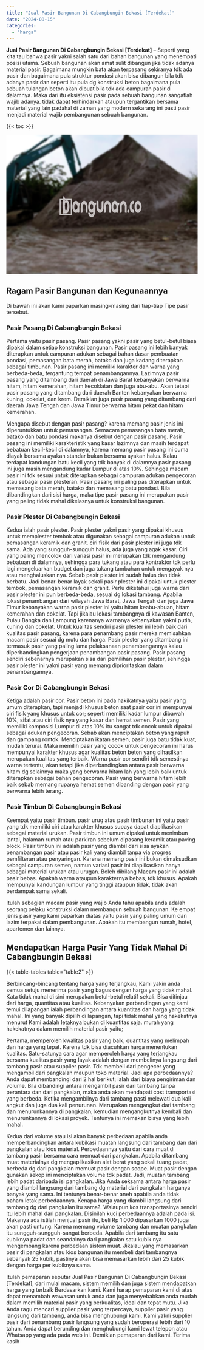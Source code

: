 ```yaml
---
title: "Jual Pasir Bangunan Di Cabangbungin Bekasi [Terdekat]"
date: "2024-08-15"
categories: 
  - "harga"
---
```


**Jual Pasir Bangunan Di Cabangbungin Bekasi \[Terdekat\]** – Seperti yang kita tau bahwa pasir yakni salah satu dari bahan bangunan yang menempati posisi utama. Sebuah bangunan akan amat sulit dibangun jika tidak adanya material pasir. Bagaimana mungkin bata akan terpasang sekiranya tdk ada pasir dan bagaimana pula struktur pondasi akan bisa dibangun bila tdk adanya pasir dan seperti itu pula dg konstruksi beton bagaimana pula sebuah tulangan beton akan dibuat bila tdk ada campuran pasir di dalamnya. Maka dari itu eksistensi pasir pada sebuah bangunan sangatlah wajib adanya. tidak dapat terhindarkan ataupun tergantikan bersama material yang lain padahal di zaman yang modern sekarang ini pasti pasir menjadi material wajib pembangunan sebuah bangunan.

{{< toc >}}

![Jual Pasir Bangunan Di Cabangbungin Bekasi [Terdekat]](/images/jual-pasir-bangunan-29.png)

## Ragam Pasir Bangunan dan Kegunaannya

Di bawah ini akan kami paparkan masing-masing dari tiap-tiap Tipe pasir tersebut.

### Pasir Pasang Di Cabangbungin Bekasi

Pertama yaitu pasir pasang. Pasir pasang yakni pasir yang betul-betul biasa dipakai dalam setiap konstruksi bangunan. Pasir pasang ini lebih banyak diterapkan untuk campuran adukan sebagai bahan dasar pembuatan pondasi, pemasangan bata merah, batako dan juga kadang diterapkan sebagai timbunan. Pasir pasang ini memiliki karakter dan warna yang berbeda-beda, tergantung tempat penambangannya. Lazimnya pasir pasang yang ditambang dari daerah di Jawa Barat kebanyakan berwarna hitam, hitam kemerahan, hitam kecoklatan dan juga abu-abu. Akan tetapi pasir pasang yang ditambang dari daerah Banten kebanyakan berwarna kuning, cokelat, dan krem. Demikian juga pasir pasang yang ditambang dari daerah Jawa Tengah dan Jawa Timur berwarna hitam pekat dan hitam kemerahan.

Mengapa disebut dengan pasir pasang? karena memang pasir jenis ini diperuntukkan untuk pemasangan. Semacam pemasangan bata merah, batako dan batu pondasi makanya disebut dengan pasir pasang. Pasir pasang ini memiliki karakteristik yang kasar lazimnya dan masih terdapat bebatuan kecil-kecil di dalamnya, karena memang pasir pasang ini cuma diayak bersama ayakan standar bukan bersama ayakan halus. Kalau terdapat kandungan batu kecil yang tdk banyak di dalamnya pasir pasang ini juga masih mengandung kadar Lumpur di atas 10%. Sehingga macam pasir ini tdk sesuai untuk diterapkan sebagai campuran adukan pengecoran atau sebagai pasir plesteran. Pasir pasang ini paling pas diterapkan untuk memasang bata merah, batako dan memasang batu pondasi. Bila dibandingkan dari sisi harga, maka tipe pasir pasang ini merupakan pasir yang paling tidak mahal dikelasnya untuk konstruksi bangunan.

### Pasir Plester Di Cabangbungin Bekasi

Kedua ialah pasir plester. Pasir plester yakni pasir yang dipakai khusus untuk memplester tembok atau digunakan sebagai campuran adukan untuk pemasangan keramik dan granit. ciri fisik dari pasir plester ini juga tdk sama. Ada yang sungguh-sungguh halus, ada juga yang agak kasar. Ciri yang paling mencolok dari variasi pasir ini merupakan tdk mengandung bebatuan di dalamnya, sehingga para tukang atau para kontraktor tdk perlu lagi mengeluarkan budget dan juga tukang tambahan untuk mengayak nya atau menghaluskan nya. Sebab pasir plester ini sudah halus dan tidak berbatu. Jadi benar-benar layak sekali pasir plester ini dipakai untuk plester tembok, pemasangan keramik dan granit. Perlu diketahui juga warna dari pasir plester ini pun berbeda-beda, sesuai dg lokasi tambang. Apabila lokasi penambangan dari wilayah Jawa Barat, Jawa Tengah dan juga Jawa Timur kebanyakan warna pasir plester ini yaitu hitam keabu-abuan, hitam kemerahan dan cokelat. Tapi jikalau lokasi tambangnya di kawasan Banten, Pulau Bangka dan Lampung karenanya warnanya kebanyakan yakni putih, kuning dan cokelat. Untuk kualitas sendiri pasir plester ini lebih baik dari kualitas pasir pasang, karena para penambang pasir mereka memisahkan macam pasir sesuai dg mutu dan harga. Pasir plester yang ditambang ini termasuk pasir yang paling lama pelaksanaan penambangannya kalau diperbandingkan pengerjaan penambangan pasir pasang. Pasir pasang sendiri sebenarnya merupakan sisa dari pemilihan pasir plester, sehingga pasir plester ini yakni pasir yang memang diprioritaskan dalam penambangannya.

### Pasir Cor Di Cabangbungin Bekasi

Ketiga adalah pasir cor. Pasir beton ini pada hakikatnya yaitu pasir yang umum diterapkan, tapi menjadi khusus beton saat pasir cor ini mempunyai ciri fisik yang khusus untuk cor; seperti memiliki kadar lumpur dibawah 10%, sifat atau ciri fisik nya yang kasar dan hemat semen. Pasir yang memiliki komposisi Lumpur di atas 10% itu sangat tdk cocok untuk dipakai sebagai adukan pengecoran. Sebab akan menciptakan beton yang rapuh dan gampang rontok. Menciptakan ikatan semen, pasir juga batu tidak kuat, mudah terurai. Maka memilih pasir yang cocok untuk pengecoran ini harus mempunyai karakter khusus agar kualitas beton beton yang dihasilkan merupakan kualitas yang terbaik. Warna pasir cor sendiri tdk semestinya warna tertentu, akan tetapi jika diperbandingkan antara pasir berwarna hitam dg selainnya maka yang berwarna hitam lah yang lebih baik untuk diterapkan sebagai bahan pengecoran. Pasir yang berwarna hitam lebih baik sebab memang rupanya hemat semen dibanding dengan pasir yang berwarna lebih terang.

### Pasir Timbun Di Cabangbungin Bekasi

Keempat yaitu pasir timbun. pasir urug atau pasir timbunan ini yaitu pasir yang tdk memiliki ciri atau karakter khusus supaya dapat diaplikasikan sebagai material urukan. Pasir timbun ini umum dipakai untuk menimbun lantai, halaman rumah atau parkiran sebelum dipasang keramik atau paving block. Pasir timbun ini adalah pasir yang diambil dari sisa ayakan penambangan pasir atau pasir kali yang diambil tanpa via progres pemfilteran atau penyaringan. Karena memang pasir ini bukan dimaksudkan sebagai campuran semen, namun variasi pasir ini diaplikasikan hanya sebagai material urukan atau urugan. Boleh dibilang Macam pasir ini adalah pasir bebas. Apakah warna ataupun karakternya bebas, tdk khusus. Apakah mempunyai kandungan lumpur yang tinggi ataupun tidak, tidak akan berdampak sama sekali.

Itulah sebagian macam pasir yang wajib Anda tahu apabila anda adalah seorang pelaku konstruksi dalam membangun sebuah bangunan. Ke empat jenis pasir yang kami paparkan diatas yaitu pasir yang paling umum dan lazim terpakai dalam pembangunan. Apakah itu membangun rumah, hotel, apartemen dan lainnya.

## Mendapatkan Harga Pasir Yang Tidak Mahal Di Cabangbungin Bekasi

{{< table-tables table="table2" >}}

Berbincang-bincang tentang harga yang terjangkau, Kami yakin anda semua setuju menerima pasir yang bagus dengan harga yang tidak mahal. Kata tidak mahal di sini merupakan betul-betul relatif sekali. Bisa ditinjau dari harga, quantitas atau kualitas. Kebanyakan perbandingan yang kami temui dilapangan ialah perbandingan antara kuantitas dan harga yang tidak mahal. Ini yang banyak dipilih di lapangan, tapi tidak mahal yang hakekatnya menurut Kami adalah letaknya bukan di kuantitas saja. murah yang hakekatnya dalam memilih material pasir yaitu;

Pertama, memperoleh kwalitas pasir yang baik, quantitas yang melimpah dan harga yang tepat. Karena tdk bisa diacuhkan harga menentukan kualitas. Satu-satunya cara agar memperoleh harga yang terjangkau bersama kualitas pasir yang layak adalah dengan membelinya langsung dari tambang pasir atau supplier pasir. Tdk membeli dari pengecer yang mengambil dari pangkalan maupun toko material. Jadi apa perbedaannya? Anda dapat membandingi dari 2 hal berikut; ialah dari biaya pengiriman dan volume. Bila dibandingi antara mengambil pasir dari tambang tanpa perantara dan dari pangkalan, maka anda akan mendapati cost transportasi yang berbeda. Ketika mengambilnya dari tambang pasti melewati dua kali angkut dan juga dua kali penurunan. Merupakan mengangkut dari tambang dan menurunkannya di pangkalan, kemudian mengangkutnya kembali dan menurunkannya di lokasi proyek. Tentunya ini memakan biaya yang lebih mahal.

Kedua dari volume atau isi akan banyak perbedaan apabila anda memperbandingkan antara kubikasi muatan langsung dari tambang dan dari pangkalan atau kios material. Perbedaannya yaitu dari cara muat di tambang pasir bersama cara memuat dari pangkalan. Apabila ditambang muat materialnya dg mengaplikasikan alat berat yang sekali tuang padat, berbeda dg dari pangkalan memuat pasir dengan scope. Muat pasir dengan gunakan sekop ini menciptakan volume tdk padat. Jadi, muatan tambang lebih padat daripada isi pangkalan. Jika Anda seksama antara harga pasir yang diambil langsung dari tambang dg material dari pangkalan harganya banyak yang sama. Ini tentunya benar-benar aneh apabila anda tidak paham letak perbedaannya. Kenapa harga yang diambil langsung dari tambang dg dari pangkalan itu sama?. Walaupun kos transportasinya sendiri itu lebih mahal dari pangkalan. Disinilah kuci perbedaannya adalah pada isi. Makanya ada istilah menjual pasir itu, beli Rp 1.000 dipasarkan 1000 juga akan pasti untung. Karena memang volume tambang dan muatan pangkalan itu sungguh-sungguh-sangat berbeda. Apabila dari tambang itu satu kubiknya padat dan seandainya dari pangkalan satu kubik nya mengembang karena perbedaan sistem muat. Jikalau yang memasarkan pasir di pangkalan atau kios bangunan itu membeli dari tambangnya sebanyak 25 kubik, pastinya akan bisa memasarkan lebih dari 25 kubik dengan harga per kubiknya sama.

Itulah pemaparan seputar Jual Pasir Bangunan Di Cabangbungin Bekasi \[Terdekat\], dari mulai macam, sistem memilih dan juga sistem mendapatkan harga yang terbaik Berdasarkan kami. Kami harap pemaparan kami di atas dapat menambah wawasan untuk anda dan juga menyebabkan anda mudah dalam memilih material pasir yang berkualitas, ideal dan tepat mutu. Jika Anda ragu mencari supplier pasir yang terpercaya, supplier pasir yang langsung dari tambang, anda bisa menghubungi kami. Kami yakni supplier pasir dari penambang pasir langsung yang sudah beroperasi lebih dari 10 tahun. Anda dapat berunding dan menghubungi kami lewat telepon atau Whatsapp yang ada pada web ini. Demikian pemaparan dari kami. Terima kasih
